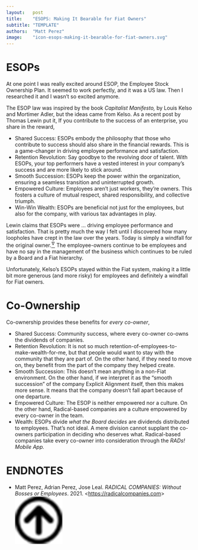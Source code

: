 ```yaml
---
layout:   post
title:    "ESOPS: Making It Bearable for Fiat Owners"
subtitle: "TEMPLATE"
authors:  "Matt Perez"
image:    "icon-esops-making-it-bearable-for-fiat-owners.svg"
---
```


<div style="display:none;">
 <p>At one point I was really excited around ESOP, the Employee Stock Ownership Plan. Then I researched it and I wasn&rsquo;t so excited anymore.</p>
</div>

<h1>ESOPs</h1>
 <p>At one point I was really excited around ESOP, the Employee Stock Ownership Plan. It seemed to work perfectly, and it was a US law. Then I researched it and I wasn&rsquo;t so excited anymore.</p>
 <p>The ESOP law was inspired by the book <em>Capitalist Manifesto,</em> by Louis Kelso and Mortimer Adler, but the ideas came from Kelso. As a recent post by Thomas Lewin put it, <span class='_quotespan'>If you contribute to the success of an enterprise, you share in the reward,</span></p>
  <ul>
   <li>Shared Success: ESOPs embody the philosophy that those who contribute to success should also share in the financial rewards. This is a game-changer in driving employee performance and satisfaction.</li>
   <li>Retention Revolution: Say goodbye to the revolving door of talent. With ESOPs, your top performers have a vested interest in your company&rsquo;s success and are more likely to stick around.</li>
   <li>Smooth Succession: ESOPs keep the power within the organization, ensuring a seamless transition and uninterrupted growth.</li>
   <li>Empowered Culture: Employees aren&rsquo;t just workers, they&rsquo;re owners. This fosters a culture of mutual respect, shared responsibility, and collective triumph.</li>
   <li>Win-Win Wealth: ESOPs are beneficial not just for the employees, but also for the company, with various tax advantages in play.</li>
  </ul>
 <p>Lewin claims that ESOPs were <span class='_quotespan'>&hellip; driving employee performance and satisfaction.</span> That is pretty much the way I felt until I discovered how many loopholes have crept in the law over the years. Today is simply a windfall for the original owner.<a href="#en01"><sup id="bm01">&hairsp;&nabla;&hairsp;</sup></a> The employee-owners continue to be employees and have no say in the management of the business which continues to be ruled by a Board and a <span class='_paradigm'>Fiat</span> hierarchy.</p>
 <p>Unfortunately, Kelso&rsquo;s ESOPs stayed within the <span class='_paradigm'>Fiat</span> system, making it a little bit more generous (and more risky) for employees and definitely a windfall for <span class='_paradigm'>Fiat</span> owners.</p>

<h1>Co-Ownership</h1>
 <p>Co-ownership provides these benefits for <em>every co-owner</em>,</p>
  <ul>
   <li>Shared Success: Community success, where every co-owner co-owns the dividends of companies.</li>
   <li>Retention Revolution: It is not so much retention-of-employees-to-make-wealth-for-me, but that people would want to stay with the community that they are part of. On the other hand, if they need to move on, they benefit from the part of the company they helped create.</li>
   <li>Smooth Succession: This doesn&rsquo;t mean anything in a non-<span class='_paradigm'>Fiat</span> environment. On the other hand, if we interpret it as the &ldquo;smooth succession&rdquo; of the company Explicit Alignment itself, then this makes more sense. It means that the company doesn&rsquo;t fall apart because of one departure.</li>
   <li>Empowered Culture: The ESOP is neither empowered nor a culture. On the other hand, <span class='_paradigm'>Radical</span>-based companies are a culture empowered by every co-owner in the team.</li>
   <li>Wealth: ESOPs divide <em>what the Board decides</em> are dividends distributed to employees. That&rsquo;s not ideal. A mere division cannot supplant the co-owners participation in deciding who deserves what. <span class='_paradigm'>Radical</span>-based companies take every co-owner into consideration through the <em><span class='_paradigm'>RADs!</span> Mobile App.</em></li>
  </ul>

<h1 class="_section">ENDNOTES</h1>
 <ul>
  <li id="en01">
   <p class="_list-item">
    Matt Perez, Adrian Perez, Jose Leal.
    <em>RADICAL COMPANIES: Without Bosses or Employees</em>.
    2021.
    &lt;<a href="https://radicalcompanies.com" target="_blank">https://radicalcompanies.com</a>&gt;
    <a class="_uparrow" href="#bm01"><img src="/assets/img/arrow-up-icon.png"></a>
   </p>
  </li>
 </ul>
